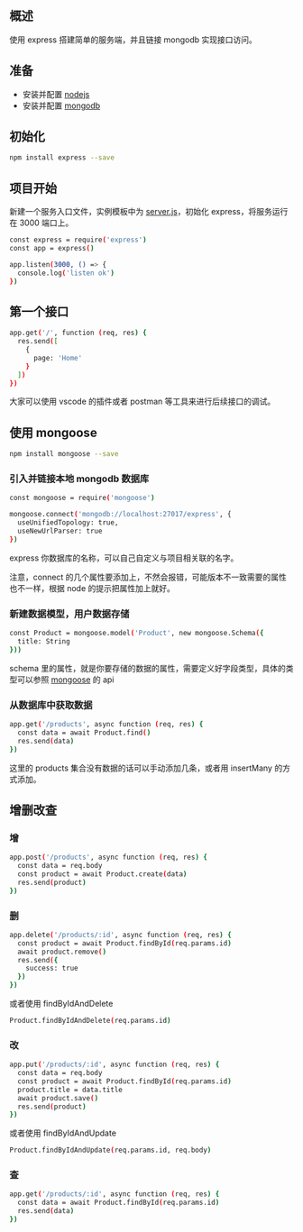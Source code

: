 ## 概述

使用 express 搭建简单的服务端，并且链接 mongodb 实现接口访问。

## 准备

- 安装并配置 [nodejs](https://nodejs.org/zh-cn/)
- 安装并配置 [mongodb](https://www.mongodb.org)

## 初始化

```bash
npm install express --save
```

## 项目开始

新建一个服务入口文件，实例模板中为 [server.js](./server.js)，初始化 express，将服务运行在 3000 端口上。

```bash
const express = require('express')
const app = express()

app.listen(3000, () => {
  console.log('listen ok')
})
```

## 第一个接口

```bash
app.get('/', function (req, res) {
  res.send([
    {
      page: 'Home'
    }
  ])
})
```

大家可以使用 vscode 的插件或者 postman 等工具来进行后续接口的调试。

## 使用 mongoose

```bash
npm install mongoose --save
```

### 引入并链接本地 mongodb 数据库

```bash
const mongoose = require('mongoose')

mongoose.connect('mongodb://localhost:27017/express', {
  useUnifiedTopology: true,
  useNewUrlParser: true
})

```

express 你数据库的名称，可以自己自定义与项目相关联的名字。

注意，connect 的几个属性要添加上，不然会报错，可能版本不一致需要的属性也不一样，根据 node 的提示把属性加上就好。

### 新建数据模型，用户数据存储

```bash
const Product = mongoose.model('Product', new mongoose.Schema({
  title: String
}))
```

schema 里的属性，就是你要存储的数据的属性，需要定义好字段类型，具体的类型可以参照 [mongoose](https://mongoosejs.com/docs/schematypes.html) 的 api

### 从数据库中获取数据

```bash
app.get('/products', async function (req, res) {
  const data = await Product.find()
  res.send(data)
})
```

这里的 products 集合没有数据的话可以手动添加几条，或者用 insertMany 的方式添加。

## 增删改查

### 增

```bash
app.post('/products', async function (req, res) {
  const data = req.body
  const product = await Product.create(data)
  res.send(product)
})
```

### 删

```bash
app.delete('/products/:id', async function (req, res) {
  const product = await Product.findById(req.params.id)
  await product.remove()
  res.send({
    success: true
  })
})
```

或者使用 findByIdAndDelete

```bash
Product.findByIdAndDelete(req.params.id)
```

### 改

```bash
app.put('/products/:id', async function (req, res) {
  const data = req.body
  const product = await Product.findById(req.params.id)
  product.title = data.title
  await product.save()
  res.send(product)
})
```

或者使用 findByIdAndUpdate

```bash
Product.findByIdAndUpdate(req.params.id, req.body)
```

### 查

```bash
app.get('/products/:id', async function (req, res) {
  const data = await Product.findById(req.params.id)
  res.send(data)
})
```
